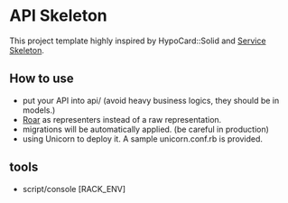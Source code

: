 # API Skeleton

This project template highly inspired by HypoCard::Solid and [Service Skeleton](https://github.com/reverbdev/service-skeleton).

## How to use

* put your API into api/ (avoid heavy business logics, they should be in models.)
* [Roar](https://github.com/apotonick/roar) as representers instead of a raw representation.
* migrations will be automatically applied. (be careful in production)
* using Unicorn to deploy it. A sample unicorn.conf.rb is provided.

## tools
* script/console [RACK_ENV]
